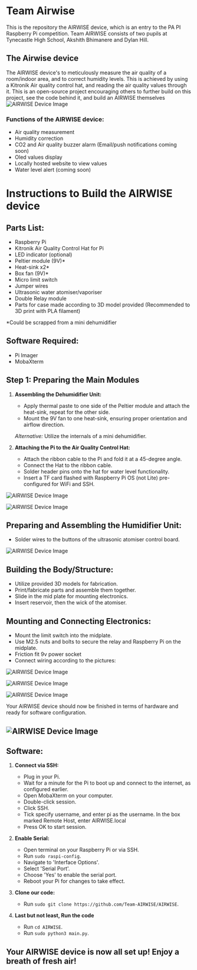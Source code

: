 # Team Airwise

This is the repository the AIRWISE device, which is an entry to the PA PI Raspberry Pi competition.
Team AIRWISE consists of two pupils at Tynecastle High School, Akshith Bhimanere and Dylan Hill.

## The Airwise device
The AIRWISE device's to meticulously measure the air quality of a room/indoor area, and to correct humidity levels. This is achieved by using a Kitronik Air quality control hat, and reading the air quality values through it. This is an open-source project encouraging others to further build on this project, see the code behind it, and build an AIRWISE themselves   
![AIRWISE Device Image](https://github.com/Team-AIRWISE/AIRWISE/blob/main/images/AIRWISE_logo.jpg)  

### Functions of the AIRWISE device:

- Air quality measurement
- Humidity correction
- CO2 and Air quality buzzer alarm (Email/push notifications coming soon)
- Oled values display
- Locally hosted website to view values
- Water level alert (coming soon)

# Instructions to Build the AIRWISE device

## Parts List:

- Raspberry Pi
- Kitronik Air Quality Control Hat for Pi
- LED indicator (optional)
- Peltier module (9V)*
- Heat-sink x2*
- Box fan (9V)*
- Micro limit switch
- Jumper wires
- Ultrasonic water atomiser/vaporiser
- Double Relay module
- Parts for case made according to 3D model provided (Recommended to 3D print with PLA filament)

\*Could be scrapped from a mini dehumidifier

## Software Required:

- Pi Imager
- MobaXterm

## Step 1: Preparing the Main Modules

1. **Assembling the Dehumidifier Unit:**
   - Apply thermal paste to one side of the Peltier module and attach the heat-sink, repeat for the other side.
   - Mount the 9V fan to one heat-sink, ensuring proper orientation and airflow direction.

   *Alternative:* Utilize the internals of a mini dehumidifier.

2. **Attaching the Pi to the Air Quality Control Hat:**
   - Attach the ribbon cable to the Pi and fold it at a 45-degree angle.
   - Connect the Hat to the ribbon cable.
   - Solder header pins onto the hat for water level functionality.
   - Insert a TF card flashed with Raspberry Pi OS (not Lite) pre-configured for WiFi and SSH.

![AIRWISE Device Image](https://github.com/Team-AIRWISE/AIRWISE/blob/main/images/ribbon.jpg)

![AIRWISE Device Image](https://github.com/Team-AIRWISE/AIRWISE/blob/main/images/headers.JPG)

## Preparing and Assembling the Humidifier Unit:

- Solder wires to the buttons of the ultrasonic atomiser control board.

![AIRWISE Device Image](https://github.com/Team-AIRWISE/AIRWISE/blob/main/images/atomiser.JPG)

## Building the Body/Structure:

- Utilize provided 3D models for fabrication.
- Print/fabricate parts and assemble them together.
- Slide in the mid plate for mounting electronics.
- Insert reservoir, then the wick of the atomiser.

## Mounting and Connecting Electronics:

- Mount the limit switch into the midplate.
- Use M2.5 nuts and bolts to secure the relay and Raspberry Pi on the midplate.
- Friction fit 9v power socket
- Connect wiring according to the pictures:

![AIRWISE Device Image](https://github.com/Team-AIRWISE/AIRWISE/blob/main/images/screw.jpg)

![AIRWISE Device Image](https://github.com/Team-AIRWISE/AIRWISE/blob/main/images/power.jpg)

![AIRWISE Device Image](https://github.com/Team-AIRWISE/AIRWISE/blob/main/images/diagram.png)

Your AIRWISE device should now be finished in terms of hardware and ready for software configuration.

![AIRWISE Device Image](https://github.com/Team-AIRWISE/AIRWISE/blob/main/images/body.jpg)
---
## Software:

1. **Connect via SSH:**
    - Plug in your Pi.
    - Wait for a minute for the Pi to boot up and connect to the internet, as configured earlier.
    - Open MobaXterm on your computer.
    - Double-click session.
    - Click SSH.
    - Tick specify username, and enter pi as the username. In the box marked Remote Host, enter AIRWISE.local
    - Press OK to start session.


2. **Enable Serial:**
    - Open terminal on your Raspberry Pi or via SSH.
    - Run `sudo raspi-config`.
    - Navigate to 'Interface Options'.
    - Select 'Serial Port'.
    - Choose 'Yes' to enable the serial port.
    - Reboot your Pi for changes to take effect.


3. **Clone our code:**  
    - Run `sudo git clone https://github.com/Team-AIRWISE/AIRWISE`.


4. **Last but not least, Run the code**
    - Run `cd AIRWISE`.
    - Run `sudo python3 main.py`.

## Your AIRWISE device is now all set up! Enjoy a breath of fresh air!